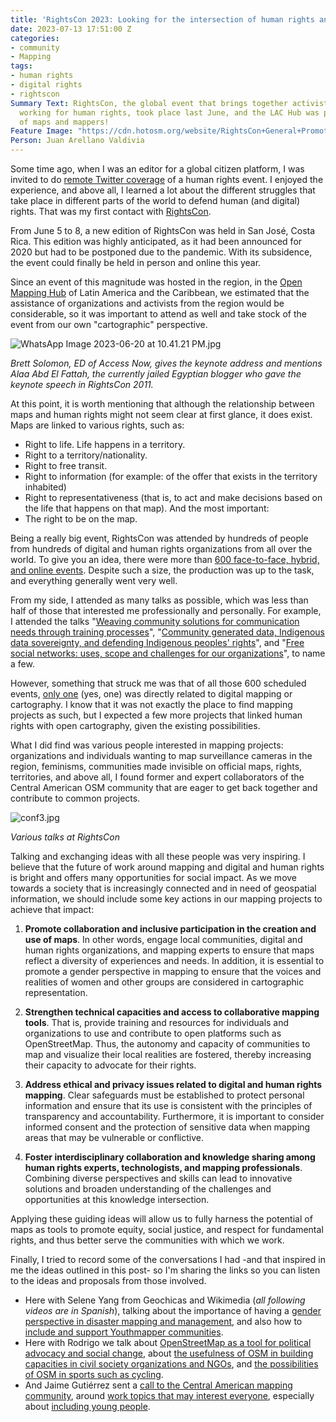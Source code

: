 ```yaml
---
title: 'RightsCon 2023: Looking for the intersection of human rights and maps'
date: 2023-07-13 17:51:00 Z
categories:
- community
- Mapping
tags:
- human rights
- digital rights
- rightscon
Summary Text: RightsCon, the global event that brings together activists and organizations
  working for human rights, took place last June, and the LAC Hub was present in search
  of maps and mappers!
Feature Image: "https://cdn.hotosm.org/website/RightsCon+General+Promotion+-+Twitter+header.png"
Person: Juan Arellano Valdivia
---
```


Some time ago, when I was an editor for a global citizen platform, I was invited to do [remote Twitter coverage](https://community.globalvoices.org/2016/04/rightscon-translation-lab-was-powered-by-gv-and-meedan/) of a human rights event. I enjoyed the experience, and above all, I learned a lot about the different struggles that take place in different parts of the world to defend human (and digital) rights. That was my first contact with [RightsCon](https://www.rightscon.org/about-and-contact/).

From June 5 to 8, a new edition of RightsCon was held in San José, Costa Rica. This edition was highly anticipated, as it had been announced for 2020 but had to be postponed due to the pandemic. With its subsidence, the event could finally be held in person and online this year.

Since an event of this magnitude was hosted in the region, in the [Open Mapping Hub](https://www.hotosm.org/hubs/latam-hub) of Latin America and the Caribbean, we estimated that the assistance of organizations and activists from the region would be considerable, so it was important to attend as well and take stock of the event from our own "cartographic" perspective.

![WhatsApp Image 2023-06-20 at 10.41.21 PM.jpg](https://cdn.hotosm.org/website/WhatsApp+Image+2023-06-20+at+10.41.21+PM.jpg)

*Brett Solomon, ED of Access Now, gives the keynote address and mentions Alaa Abd El Fattah, the currently jailed Egyptian blogger who gave the keynote speech in RightsCon 2011.*

At this point, it is worth mentioning that although the relationship between maps and human rights might not seem clear at first glance, it does exist. Maps are linked to various rights, such as:

* Right to life. Life happens in a territory.
* Right to a territory/nationality.
* Right to free transit.
* Right to information (for example: of the offer that exists in the territory inhabited)
* Right to representativeness (that is, to act and make decisions based on the life that happens on that map). And the most important:
* The right to be on the map.

Being a really big event, RightsCon was attended by hundreds of people from hundreds of digital and human rights organizations from all over the world. To give you an idea, there were more than [600 face-to-face, hybrid, and online events](https://rightscon.summit.tc/t/rightscon-costa-rica-2023/events/agenda). Despite such a size, the production was up to the task, and everything generally went very well.

From my side, I attended as many talks as possible, which was less than half of those that interested me professionally and personally. For example, I attended the talks "[Weaving community solutions for communication needs through training processes](https://twitter.com/Cyberjuan/status/1666103542594039813)", "[Community generated data, Indigenous data sovereignty, and defending Indigenous peoples' rights](https://twitter.com/Cyberjuan/status/1666163079204184064)", and "[Free social networks: uses, scope and challenges for our organizations](https://twitter.com/Cyberjuan/status/1666501700050362385)", to name a few.

However, something that struck me was that of all those 600 scheduled events, [only one](https://rightscon.summit.tc/t/rightscon-costa-rica-2023/events/una-comunidad-del-espacio-vacio-del-mapa-digital-creando-sus-propias-soluciones-tecnologicas-fei36UsuDCAkyPfsUEKdEk) (yes, one) was directly related to digital mapping or cartography. I know that it was not exactly the place to find mapping projects as such, but I expected a few more projects that linked human rights with open cartography, given the existing possibilities.

What I did find was various people interested in mapping projects: organizations and individuals wanting to map surveillance cameras in the region, feminisms, communities made invisible on official maps, rights, territories, and above all, I found former and expert collaborators of the Central American OSM community that are eager to get back together and contribute to common projects.

![conf3.jpg](https://cdn.hotosm.org/website/conf3.jpg)

*Various talks at RightsCon*

Talking and exchanging ideas with all these people was very inspiring. I believe that the future of work around mapping and digital and human rights is bright and offers many opportunities for social impact. As we move towards a society that is increasingly connected and in need of geospatial information, we should include some key actions in our mapping projects to achieve that impact:

1. **Promote collaboration and inclusive participation in the creation and use of maps**. In other words, engage local communities, digital and human rights organizations, and mapping experts to ensure that maps reflect a diversity of experiences and needs. In addition, it is essential to promote a gender perspective in mapping to ensure that the voices and realities of women and other groups are considered in cartographic representation.

2. **Strengthen technical capacities and access to collaborative mapping tools**. That is, provide training and resources for individuals and organizations to use and contribute to open platforms such as OpenStreetMap. Thus, the autonomy and capacity of communities to map and visualize their local realities are fostered, thereby increasing their capacity to advocate for their rights.

3. **Address ethical and privacy issues related to digital and human rights mapping**. Clear safeguards must be established to protect personal information and ensure that its use is consistent with the principles of transparency and accountability. Furthermore, it is important to consider informed consent and the protection of sensitive data when mapping areas that may be vulnerable or conflictive.

4. **Foster interdisciplinary collaboration and knowledge sharing among human rights experts, technologists, and mapping professionals**. Combining diverse perspectives and skills can lead to innovative solutions and broaden understanding of the challenges and opportunities at this knowledge intersection.

Applying these guiding ideas will allow us to fully harness the potential of maps as tools to promote equity, social justice, and respect for fundamental rights, and thus better serve the communities with which we work.

Finally, I tried to record some of the conversations I had -and that inspired in me the ideas outlined in this post- so I'm sharing the links so you can listen to the ideas and proposals from those involved.

* Here with Selene Yang from Geochicas and Wikimedia (*all following videos are in Spanish*), talking about the importance of having a [gender perspective in disaster mapping and management](https://www.tiktok.com/@mapeoabierto_la/video/7244189276886404358), and also how to [include and support Youthmapper communities](https://www.tiktok.com/@mapeoabierto_la/video/7245693273925242118?lang=es). 
* Here with Rodrigo we talk about [OpenStreetMap as a tool for political advocacy and social change](https://www.tiktok.com/@mapeoabierto_la/video/7244569100196875526), about [the usefulness of OSM in building capacities in civil society organizations and NGOs](https://www.tiktok.com/@mapeoabierto_la/video/7246438991539719429), and [the possibilities of OSM in sports such as cycling](https://www.tiktok.com/@mapeoabierto_la/video/7247537901586664709?lang=es). 
* And Jaime Gutiérrez sent a [call to the Central American mapping community](https://www.tiktok.com/@mapeoabierto_la/video/7244961777593732357), around [work topics that may interest everyone](https://www.tiktok.com/@mapeoabierto_la/video/7247110539162242309), especially about [including young people](https://www.tiktok.com/@mapeoabierto_la/video/7247888741551951109?lang=es).